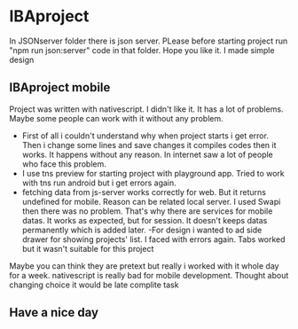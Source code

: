 # IBAproject

In JSONserver folder there is json server. PLease before starting project run "npm run json:server" code in that folder.
Hope you like it. I made simple design

## IBAproject mobile
Project was written with nativescript. I didn't like it. It has a lot of problems. Maybe some people can work with it without any problem.
- First of all i couldn't understand why when project starts i get error. Then i change some lines and save changes it compiles codes then it works. It happens without any reason. In internet saw a lot of people who face this problem.
- I use tns preview for starting project with playground app. Tried to work with tns run android but i get errors again.
- fetching data from js-server works correctly for web. But it returns undefined for mobile. Reason can be related local server. I used Swapi then there was no problem. That's why there are services for mobile datas. It works as expected, but for session. It doesn't keeps datas permanently which is added later. 
-For design i wanted to ad side drawer for showing projects' list. I faced with errors again. Tabs worked but it wasn't suitable for this project

Maybe you can think they are pretext but really i worked with it whole day for a week. nativescript is really bad for mobile development. Thought about changing choice it would be late complite task

## Have a nice day
